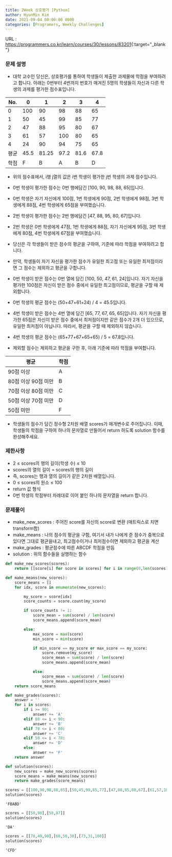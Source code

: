 ```yaml
---
title: 2Week 상호평가 [Python]
author: HyunMin Kim
date: 2021-09-04 00:00:00 0000
categories: [Programers, Weekly Challenges]
---
```



URL : <https://programmers.co.kr/learn/courses/30/lessons/83201>{:target="_blank"}

### 문제 설명
- 대학 교수인 당신은, 상호평가를 통하여 학생들이 제출한 과제물에 학점을 부여하려고 합니다. 아래는 0번부터 4번까지 번호가 매겨진 5명의 학생들이 자신과 다른 학생의 과제를 평가한 점수표입니다.

|No.|0|1|2|3|4|
|---|---|---|---|---|---|
|0|100|90|98|88|65|
|1|50|45|99|85|77|
|2|47|88|95|80|67|
|3|61|57|100|80|65|
|4|24|90|94|75|65|
|평균|45.5|81.25|97.2|81.6|67.8|
|학점|F|B|A|B|D|

- 위의 점수표에서, i행 j열의 값은 i번 학생이 평가한 j번 학생의 과제 점수입니다.
- 0번 학생이 평가한 점수는 0번 행에담긴 [100, 90, 98, 88, 65]입니다.
- 0번 학생은 자기 자신에게 100점, 1번 학생에게 90점, 2번 학생에게 98점, 3번 학생에게 88점, 4번 학생에게 65점을 부여했습니다.
- 2번 학생이 평가한 점수는 2번 행에담긴 [47, 88, 95, 80, 67]입니다.
- 2번 학생은 0번 학생에게 47점, 1번 학생에게 88점, 자기 자신에게 95점, 3번 학생에게 80점, 4번 학생에게 67점을 부여했습니다.
- 당신은 각 학생들이 받은 점수의 평균을 구하여, 기준에 따라 학점을 부여하려고 합니다.
- 만약, 학생들이 자기 자신을 평가한 점수가 유일한 최고점 또는 유일한 최저점이라면 그 점수는 제외하고 평균을 구합니다.

- 0번 학생이 받은 점수는 0번 열에 담긴 [100, 50, 47, 61, 24]입니다. 자기 자신을 평가한 100점은 자신이 받은 점수 중에서 유일한 최고점이므로, 평균을 구할 때 제외합니다.
- 0번 학생의 평균 점수는 (50+47+61+24) / 4 = 45.5입니다.
- 4번 학생이 받은 점수는 4번 열에 담긴 [65, 77, 67, 65, 65]입니다. 자기 자신을 평가한 65점은 자신이 받은 점수 중에서 최저점이지만 같은 점수가 2개 더 있으므로, 유일한 최저점이 아닙니다. 따라서, 평균을 구할 때 제외하지 않습니다.
- 4번 학생의 평균 점수는 (65+77+67+65+65) / 5 = 67.8입니다.
- 제외할 점수는 제외하고 평균을 구한 후, 아래 기준에 따라 학점을 부여합니다.

|평균|학점|
|---|---|
|90점 이상|	A
|80점 이상 90점 미만|	B
|70점 이상 80점 미만|	C
|50점 이상 70점 미만|	D
|50점 미만|	F

- 학생들의 점수가 담긴 정수형 2차원 배열 scores가 매개변수로 주어집니다. 이때, 학생들의 학점을 구하여 하나의 문자열로 만들어서 return 하도록 solution 함수를 완성해주세요.

### 제한사항
- 2 ≤ scores의 행의 길이(학생 수) ≤ 10
- scores의 열의 길이 = scores의 행의 길이
- 즉, scores는 행과 열의 길이가 같은 2차원 배열입니다.
- 0 ≤ scores의 원소 ≤ 100
- return 값 형식
- 0번 학생의 학점부터 차례대로 이어 붙인 하나의 문자열을 return 합니다.

### 문제풀이
- make_new_scores : 주어진 score를 자신의 score로 변환 (매트릭스로 치면 transform함)
- make_means : 나의 점수의 평균을 구함, 여기서 내가 나에게 준 점수가 중복으로 있다면 그대로 평균을내고, 최고점수이거나 최저점수이면 제외하고 평균을 계산
- make_grades : 평균점수에 따른 ABCDF 학점을 만듬
- solution : 위의 함수들을 실행하는 함수


```python
def make_new_scores(scores):
    return [[score[i] for score in scores] for i in range(0,len(scores))]

def make_means(new_scores):
    score_means = []
    for idx, score in enumerate(new_scores):

        my_score = score[idx]
        score_counts = score.count(my_score)

        if score_counts != 1:
            score_mean = sum(score) / len(score)
            score_means.append(score_mean)

        else:
            max_score = max(score)
            min_score = min(score)

            if min_score == my_score or max_score == my_score:
                score.remove(my_score)
                score_mean = sum(score) / len(score)
                score_means.append(score_mean)

            else:
                score_mean = sum(score) / len(score)
                score_means.append(score_mean)
    return score_means

def make_grades(scores):
    answer = ''
    for i in scores:
        if i >= 90:
            answer += 'A'
        elif 80 <= i < 90:
            answer += 'B'
        elif 70 <= i < 80:
            answer += 'C'
        elif 50 <= i < 70:
            answer += 'D'
        else:
            answer += 'F'
    return answer

def solution(scores):
    new_scores = make_new_scores(scores)
    score_means = make_means(new_scores)
    return make_grades(score_means)
```


```python
scores = [[100,90,98,88,65],[50,45,99,85,77],[47,88,95,80,67],[61,57,100,80,65],[24,90,94,75,65]]
solution(scores)
```




    'FBABD'




```python
scores = [[50,90],[50,87]]
solution(scores)
```




    'DA'




```python
scores = [[70,49,90],[68,50,38],[73,31,100]]
solution(scores)
```




    'CFD'


